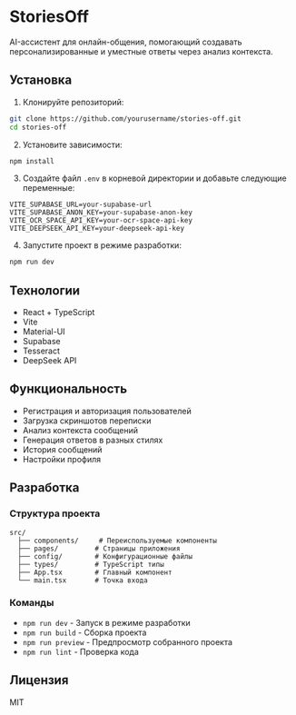 # StoriesOff

AI-ассистент для онлайн-общения, помогающий создавать персонализированные и уместные ответы через анализ контекста.

## Установка

1. Клонируйте репозиторий:
```bash
git clone https://github.com/yourusername/stories-off.git
cd stories-off
```

2. Установите зависимости:
```bash
npm install
```

3. Создайте файл `.env` в корневой директории и добавьте следующие переменные:
```env
VITE_SUPABASE_URL=your-supabase-url
VITE_SUPABASE_ANON_KEY=your-supabase-anon-key
VITE_OCR_SPACE_API_KEY=your-ocr-space-api-key
VITE_DEEPSEEK_API_KEY=your-deepseek-api-key
```

4. Запустите проект в режиме разработки:
```bash
npm run dev
```

## Технологии

- React + TypeScript
- Vite
- Material-UI
- Supabase
- Tesseract
- DeepSeek API

## Функциональность

- Регистрация и авторизация пользователей
- Загрузка скриншотов переписки
- Анализ контекста сообщений
- Генерация ответов в разных стилях
- История сообщений
- Настройки профиля

## Разработка

### Структура проекта

```
src/
  ├── components/     # Переиспользуемые компоненты
  ├── pages/         # Страницы приложения
  ├── config/        # Конфигурационные файлы
  ├── types/         # TypeScript типы
  ├── App.tsx        # Главный компонент
  └── main.tsx       # Точка входа
```

### Команды

- `npm run dev` - Запуск в режиме разработки
- `npm run build` - Сборка проекта
- `npm run preview` - Предпросмотр собранного проекта
- `npm run lint` - Проверка кода

## Лицензия

MIT 